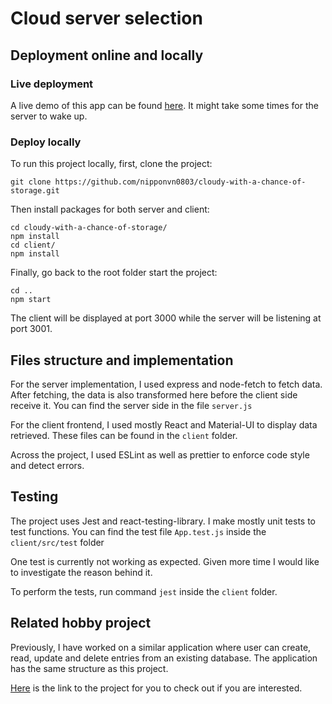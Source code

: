 # Cloud server selection

## Deployment online and locally
### Live deployment
A live demo of this app can be found [here](https://thawing-everglades-66898.herokuapp.com/). It might take some times for the server to wake up.
### Deploy locally
To run this project locally, first, clone the project:

```shell
git clone https://github.com/nipponvn0803/cloudy-with-a-chance-of-storage.git
```

Then install packages for both server and client:

```shell
cd cloudy-with-a-chance-of-storage/
npm install
cd client/
npm install
```

Finally, go back to the root folder start the project:

```shell
cd ..
npm start
```

The client will be displayed at port 3000 while the server will be listening at port 3001.

## Files structure and implementation
For the server implementation, I used express and node-fetch to fetch data.
After fetching, the data is also transformed here before the client side receive it.
You can find the server side in the file `server.js`

For the client frontend, I used mostly React and Material-UI to display data retrieved.
These files can be found in the `client` folder.

Across the project, I used ESLint as well as prettier to enforce code style and detect errors.

## Testing
The project uses Jest and react-testing-library. I make mostly unit tests to test functions.
You can find the test file `App.test.js` inside the `client/src/test` folder

One test is currently not working as expected. Given more time I would like to investigate the reason behind it.

To perform the tests, run command `jest` inside the `client` folder.

## Related hobby project
Previously, I have worked on a similar application where user can create, read, update and delete entries from an existing database.
The application has the same structure as this project.

[Here](https://github.com/nipponvn0803/punintentionally) is the link to the project for you to check out if you are interested.

